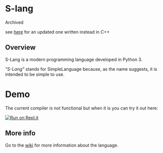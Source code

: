 # S-lang
Archived

see [here](https://github.com/Platinum-Phoenix/SLang) for an updated one written instead in C++

## Overview
S-Lang is a modern programming language developed in Python 3. 

*"S-Lang"* stands for SimpleLanguage because, as the name suggests, it is intended to be simple to use.

# Demo

The current compiler is not functional but when it is you can try it out here:

[![Run on Repl.it](https://repl.it/badge/github/Platinum-Phoenix/S-Lang)](https://repl.it/github/Platinum-Phoenix/S-Lang)

## More info
Go to the [wiki](https://github.com/Platinum-Phoenix/S-Lang/wiki) for more information about the language.

